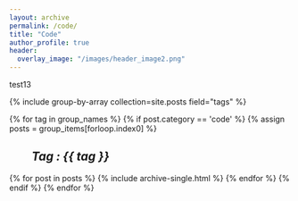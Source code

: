 ```yaml
---
layout: archive
permalink: /code/
title: "Code"
author_profile: true
header:
  overlay_image: "/images/header_image2.png"
---
```


test13

{% include group-by-array collection=site.posts field="tags" %}

  {% for tag in group_names %}
    {% if post.category == 'code' %}
      {% assign posts = group_items[forloop.index0] %}
      <h2 id="{{ tag | slugify }}"
        class="archive__subtitle"><i style="margin-left: 40px">Tag : {{ tag }}</i></h2>
      {% for post in posts %}
        {% include archive-single.html %}
      {% endfor %}
    {% endif %}
  {% endfor %}
